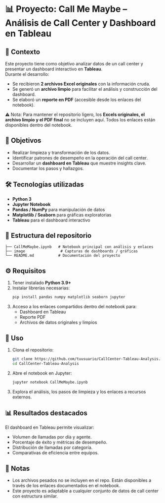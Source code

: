 # 📊 Proyecto: Call Me Maybe – Análisis de Call Center y Dashboard en Tableau

## 🧩 Contexto  
Este proyecto tiene como objetivo analizar datos de un call center y presentar un dashboard interactivo en **Tableau**.  
Durante el desarrollo:  
- Se recibieron **2 archivos Excel originales** con la información cruda.  
- Se generó un **archivo limpio** para facilitar el análisis y construcción del dashboard.  
- Se elaboró un **reporte en PDF** (accesible desde los enlaces del notebook).  

⚠️ Nota: Para mantener el repositorio ligero, los **Excels originales, el archivo limpio y el PDF final** no se incluyen aquí. Todos los enlaces están disponibles dentro del notebook.  

## 🎯 Objetivos  
- Realizar limpieza y transformación de los datos.  
- Identificar patrones de desempeño en la operación del call center.  
- Desarrollar un **dashboard en Tableau** que muestre insights clave.  
- Documentar los pasos y hallazgos.  

## 🛠️ Tecnologías utilizadas  
- **Python 3**  
- **Jupyter Notebook**  
- **Pandas / NumPy** para manipulación de datos  
- **Matplotlib / Seaborn** para gráficas exploratorias  
- **Tableau** para el dashboard interactivo  

## 📂 Estructura del repositorio  
```
├── CallMeMaybe.ipynb   # Notebook principal con análisis y enlaces
├── image                # Capturas de dashboards / gráficas
└── README.md           # Documentación del proyecto
```

## ⚙️ Requisitos  
1. Tener instalado **Python 3.9+**  
2. Instalar librerías necesarias:  
   ```bash
   pip install pandas numpy matplotlib seaborn jupyter
   ```  
3. Acceso a los enlaces compartidos dentro del notebook para:  
   - Dashboard en Tableau  
   - Reporte PDF  
   - Archivos de datos originales y limpios  

## 🚀 Uso  
1. Clona el repositorio:  
   ```bash
   git clone https://github.com/tuusuario/CallCenter-Tableau-Analysis.git
   cd CallCenter-Tableau-Analysis
   ```  
2. Abre el notebook en Jupyter:  
   ```bash
   jupyter notebook CallMeMaybe.ipynb
   ```  
3. Explora el análisis, los pasos de limpieza y los enlaces a recursos externos.  

## 📊 Resultados destacados  
El dashboard en Tableau permite visualizar:  
- Volumen de llamadas por día y agente.  
- Porcentaje de éxito y métricas de desempeño.  
- Distribución de llamadas por categoría.  
- Comparativas de eficiencia entre equipos.  

## 📌 Notas  
- Los archivos pesados no se incluyen en el repo. Están disponibles a través de los enlaces documentados en el notebook.  
- Este proyecto es adaptable a cualquier conjunto de datos de call center con estructura similar.  
